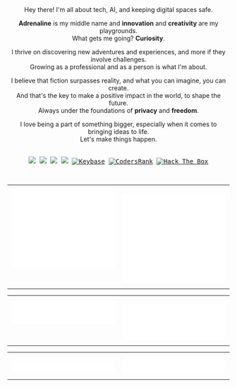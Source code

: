 <!-- DEV CARD
<p align="center">
<image 
src="https://api.daily.dev/devcards/v2/jzd0XPKYw5GfG2OJ9TZtJ.png?r=fxd&type=default"
href="https://dly.to/149YTwKNEdf"
alt="Jonathan Di Rico (yonasuriv) Developer Card"
width="35%"
height=""
align="right">
</p>
 -->

<!-- ABOUT -->

<div align="center">
  Hey there! I'm all about tech, AI, and keeping digital spaces safe. 
  
  **Adrenaline** is my middle name and **innovation** and **creativity** are my playgrounds.\
  What gets me going? **Curiosity**. 
  
  I thrive on discovering new adventures and experiences, and more if they involve challenges.\
  Growing as a professional and as a person is what I'm about.
  
  I believe that fiction surpasses reality, and what you can imagine, you can create.\
  And that's the key to make a positive impact in the world, to shape the future. \
  Always under the foundations of **privacy** and **freedom**.
  <div align=""> I love being a part of something bigger, especially when it comes to bringing ideas to life.<br>
  Let's make things happen.<br></div>
</div>

 <br>

<!-- SOCIAL -->
<p align="center">
   <kbd>
  <a href="https://www.linkedin.com/in/yonadirico" title="LinkedIn @yonadirico"><img src="https://img.shields.io/badge/LinkedIn-000000?style=for-the-badge&logo=linkedin&logoColor=white" /></a>
  <a href="https://x.com/yonasuriv" title="X @yonasuriv"><img src="https://img.shields.io/badge/Twitter-000000?style=for-the-badge&logo=X&logoColor=white" /></a>
  <a href="https://mastodon.social/@yonasuriv" title="Mastodon @yonadirico"><img src="https://img.shields.io/badge/Mastodon-000000?style=for-the-badge&logo=mastodon&logoColor=white" /></a>
  <a href="https://yonasuriv.tumblr.com" title="Tumblr @yonasuriv"><img src="https://img.shields.io/badge/Tumblr-000000?style=for-the-badge&logo=tumblr&logoColor=white" /></a>
  <a href="https://keybase.io/yonasuriv" title="Key Base @yonasuriv"><img src="https://img.shields.io/badge/Keybase-000000?style=for-the-badge&logo=keybase&logoColor=white" alt="Keybase" /></a>
  <a href="https://profile.codersrank.io/user/yonasuriv/" title="Coders Rank @yonasuriv"><img src="https://img.shields.io/badge/CodersRank-000000?style=for-the-badge&logo=codersrank&logoColor=white" alt="CodersRank" /></a>
  <a href="https://app.hackthebox.com/profile/780424" title="Hack The Box @yonasuriv"><img src="https://img.shields.io/badge/HackTheBox-000000?style=for-the-badge&logo=Hack%20The%20Box&logoColor=white" alt="Hack The Box" /></a>
    <!-- [<img src="https://img.shields.io/badge/GitHub-000000?style=for-the-badge&logo=github&logoColor=white" alt="GitHub">](https://github.com/yonasuriv) -->
    <!-- [<img src="https://img.shields.io/badge/Instagram-000000?style=for-the-badge&logo=instagram&logoColor=white" alt="Instagram">](https://www.instagram.com/) -->  </kbd>
</p>



<!-- HTB Metrics 
<div align="left">
    <img src="https://github.com/user-attachments/assets/f12169f2-96da-48d0-b876-46ddb9b992bc" width="516">
</div>
-->

<!-- TYPING SVG
<div align="center">
  <image 
  src="https://readme-typing-svg.herokuapp.com?color=d90081&lines=Are+you+a+one+or+a+zero%3F"
  alt="Are you a one or a zero?"
  width="39%"
  href="">
</div>
-->
<br>

<!-- 
<div align="center">
<image 
    alt="LinkedIn" 
    href="https://www.linkedin.com/in/yonadirico"
    src="https://img.shields.io/badge/LinkedIn-000000?style=for-the-badge&logo=linkedin&logoColor=white"
 >
<image 
    alt="Instagram" 
    src="https://img.shields.io/badge/Instagram-000000?style=for-the-badge&logo=instagram&logoColor=white"
    href="https://www.instagram.com/yonadirico">
<image 
    alt="GitHub" 
    src="https://img.shields.io/badge/Github-000000?style=for-the-badge&logo=github&logoColor=white"
    href="https://github.com/yonasuriv">
<image 
    alt="X" 
    src="https://img.shields.io/badge/X-000000?style=for-the-badge&logo=x&logoColor=white"
    href="https://x.com/yonasuriv">
    <image 
        alt="Mastodon" 
        src="https://img.shields.io/badge/Mastodon-000000?style=for-the-badge&logo=mastodon&logoColor=white"
        href="https://mastodon.social/@yonasuriv" 
        >
    <!--
    <image 
        alt="Email" 
        src="https://img.shields.io/badge/Email-000000?style=for-the-badge&logo=protonmail&logoColor=white"
        href="mailto:null@yonasuriv.com" 
        >
    <image 
        alt="Website" 
        src="https://img.shields.io/badge/Website-000000?style=for-the-badge&logo=dev.to&logoColor=white"
        href="https://www.yonasuriv.com" 
        >
        -->

<!-- STATS -->
<table style="width: 100%; border-collapse: collapse;">
  <tr>
    <td style="width: 50%; text-align: right; vertical-align: top; padding: 10px;">
      <img src="https://raw.githubusercontent.com/yonasuriv/yonasuriv/refs/heads/main/source/plugins/metrics.svg" 
           alt="Metrics" 
           style="width: 100%; max-width: 100%;">
    </td>
    <td style="width: 50%; text-align: center; vertical-align: top; padding: 10px;">
        <img src="https://raw.githubusercontent.com/yonasuriv/yonasuriv/refs/heads/main/source/plugins/achievements-detailed.svg" 
           alt="Achievements" 
           style="width: 100%; max-width: 100%; margin-top: 10px;">
    </td>
  </tr>
</table>

<!-- CODING -->
<table style="width: 100%; border-collapse: collapse;">
  <tr>
    <td style="width: 50%; text-align: right; vertical-align: top; padding: 10px;">
      <img src="https://raw.githubusercontent.com/yonasuriv/yonasuriv/refs/heads/main/source/plugins/habits.svg" 
           alt="Coding Habits" 
           style="width: 100%; max-width: 100%;">
    </td>
    <td style="width: 50%; text-align: left; vertical-align: top; padding: 10px;">
        <img src="https://raw.githubusercontent.com/yonasuriv/yonasuriv/refs/heads/main/source/plugins/languages.indepth.svg" 
           alt="Programming Languages" 
           style="width: 100%; max-width: 100%; margin-top: 10px;">
    </td>
  </tr>
</table>

<!-- RSS & Featured Repos
<table style="width: 100%;">
  <tr>
    <td style="width: 50%;">
      <img src="https://raw.githubusercontent.com/yonasuriv/yonasuriv/refs/heads/main/source/plugins/rss.feed.svg" 
           alt="RSS Feeds" 
           width="100%">
    </td>
    <td style="width: 50%; ">
      <img src="https://raw.githubusercontent.com/yonasuriv/yonasuriv/refs/heads/main/source/plugins/featured.repos.svg" 
           alt="Featured Repositories" 
           width="100%">
    </td>
    
  </tr>
</table>
-->

<!-- SELF -->
<table style="width: 100%; border-collapse: collapse;">
  <tr>
    <td style="width: 50%; text-align: right; vertical-align: top; padding: 10px;">
      <img src="https://raw.githubusercontent.com/yonasuriv/yonasuriv/refs/heads/main/source/plugins/mbti.profile.svg" 
           alt="MBTI Profile" 
           style="width: 100%; max-width: 100%; margin-top: 10px;">
    </td>
    <td style="width: 50%; text-align: left; vertical-align: top; padding: 10px;">
        <img src="https://raw.githubusercontent.com/yonasuriv/yonasuriv/refs/heads/main/source/plugins/profile.steam-base.svg" 
           alt="Steam" 
           style="width: 100%; max-width: 100%;">
    </td>
  </tr>
</table>

<!-- Exp 
<image 
src="https://raw.githubusercontent.com/yonasuriv/yonasuriv/refs/heads/main/source/plugins/stars.svg"
alt="Stargazers"
width=""
href=""
align="right">

<image 
src="https://raw.githubusercontent.com/yonasuriv/yonasuriv/refs/heads/main/source/plugins/profile.spotify.svg"
alt="Spotify"
width=""
href=""
align="right"> 
-->
